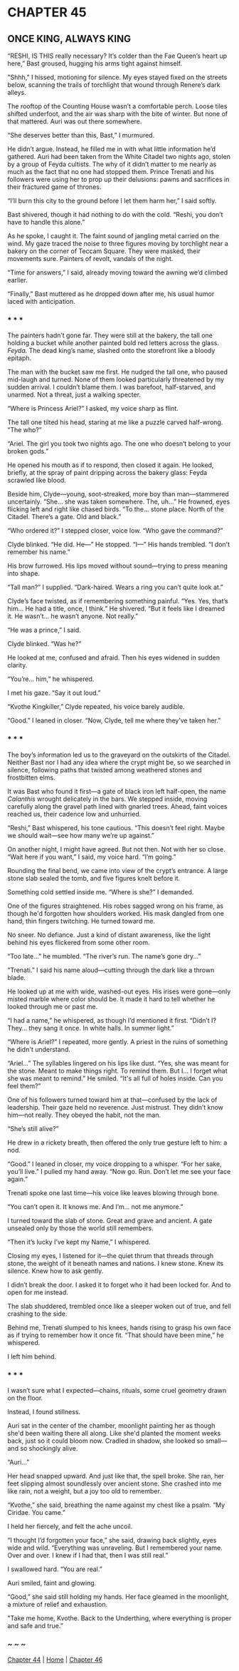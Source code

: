 # CHAPTER 45

## ONCE KING, ALWAYS KING  

“RESHI, IS THIS really necessary? It’s colder than the Fae Queen’s heart up here,” Bast groused, hugging his arms tight against himself.  

"Shhh," I hissed, motioning for silence. My eyes stayed fixed on the streets below, scanning the trails of torchlight that wound through Renere’s dark alleys.  

The rooftop of the Counting House wasn’t a comfortable perch. Loose tiles shifted underfoot, and the air was sharp with the bite of winter. But none of that mattered. Auri was out there somewhere.  

“She deserves better than this, Bast,” I murmured.  

He didn’t argue. Instead, he filled me in with what little information he’d gathered. Auri had been taken from the White Citadel two nights ago, stolen by a group of Feyda cultists. The why of it didn’t matter to me nearly as much as the fact that no one had stopped them. Prince Trenati and his followers were using her to prop up their delusions: pawns and sacrifices in their fractured game of thrones.  

“I’ll burn this city to the ground before I let them harm her,” I said softly.  

Bast shivered, though it had nothing to do with the cold. “Reshi, you don’t have to handle this alone.”  

As he spoke, I caught it. The faint sound of jangling metal carried on the wind. My gaze traced the noise to three figures moving by torchlight near a bakery on the corner of Teccam Square. They were masked, their movements sure. Painters of revolt, vandals of the night.  

“Time for answers,” I said, already moving toward the awning we’d climbed earlier.  

“Finally,” Bast muttered as he dropped down after me, his usual humor laced with anticipation.  

### * * *  

The painters hadn’t gone far. They were still at the bakery, the tall one holding a bucket while another painted bold red letters across the glass. *Feyda.* The dead king’s name, slashed onto the storefront like a bloody epitaph.  

The man with the bucket saw me first. He nudged the tall one, who paused mid-laugh and turned. None of them looked particularly threatened by my sudden arrival. I couldn’t blame them. I was barefoot, half-starved, and unarmed. Not a threat, just a walking specter.  

“Where is Princess Ariel?” I asked, my voice sharp as flint.

The tall one tilted his head, staring at me like a puzzle carved half-wrong. “The who?”

“Ariel. The girl you took two nights ago. The one who doesn’t belong to your broken gods.”

He opened his mouth as if to respond, then closed it again. He looked, briefly, at the spray of paint dripping across the bakery glass: Feyda scrawled like blood.

Beside him, Clyde—young, soot-streaked, more boy than man—stammered uncertainly. “She… she was taken somewhere. The, uh...” He frowned, eyes flicking left and right like chased birds. “To the… stone place. North of the Citadel. There’s a gate. Old and black.”

“Who ordered it?” I stepped closer, voice low. “Who gave the command?”

Clyde blinked. “He did. He—” He stopped. “I—” His hands trembled. “I don't remember his name.”

His brow furrowed. His lips moved without sound—trying to press meaning into shape.

“Tall man?” I supplied. “Dark-haired. Wears a ring you can’t quite look at.”

Clyde’s face twisted, as if remembering something painful. “Yes. Yes, that’s him… He had a title, once, I think.” He shivered. “But it feels like I dreamed it. He wasn’t… he wasn’t anyone. Not really.”

“He was a prince,” I said.

Clyde blinked. “Was he?”

He looked at me, confused and afraid. Then his eyes widened in sudden clarity.

“You’re… him,” he whispered.

I met his gaze. “Say it out loud.”  

“Kvothe Kingkiller,” Clyde repeated, his voice barely audible.  

“Good.” I leaned in closer. “Now, Clyde, tell me where they’ve taken her.”  

### * * *  

The boy’s information led us to the graveyard on the outskirts of the Citadel. Neither Bast nor I had any idea where the crypt might be, so we searched in silence, following paths that twisted among weathered stones and frostbitten elms.  

It was Bast who found it first—a gate of black iron left half-open, the name *Calanthis* wrought delicately in the bars. We stepped inside, moving carefully along the gravel path lined with gnarled trees. Ahead, faint voices reached us, their cadence low and unhurried.  

“Reshi,” Bast whispered, his tone cautious. “This doesn’t feel right. Maybe we should wait—see how many we’re up against.”  

On another night, I might have agreed. But not then. Not with her so close. “Wait here if you want,” I said, my voice hard. “I’m going.”  

Rounding the final bend, we came into view of the crypt’s entrance. A large stone slab sealed the tomb, and five figures knelt before it.  

Something cold settled inside me. “Where is she?” I demanded.

One of the figures straightened. His robes sagged wrong on his frame, as though he'd forgotten how shoulders worked. His mask dangled from one hand, thin fingers twitching. He turned toward me.

No sneer. No defiance. Just a kind of distant awareness, like the light behind his eyes flickered from some other room.

“Too late…” he mumbled. “The river’s run. The name’s gone dry...”

“Trenati.” I said his name aloud—cutting through the dark like a thrown blade.

He looked up at me with wide, washed-out eyes. His irises were gone—only misted marble where color should be. It made it hard to tell whether he looked through me or past me.

“I had a name,” he whispered, as though I’d mentioned it first. “Didn’t I? They… they sang it once. In white halls. In summer light.”

“Where is Ariel?” I repeated, more gently. A priest in the ruins of something he didn't understand.

“Ariel…” The syllables lingered on his lips like dust. “Yes, she was meant for the stone. Meant to make things right. To remind them. But I... I forget what she was meant to remind.” He smiled. “It's all full of holes inside. Can you feel them?”

One of his followers turned toward him at that—confused by the lack of leadership. Their gaze held no reverence. Just mistrust. They didn’t know him—not really. They obeyed the habit, not the man.

“She’s still alive?”

He drew in a rickety breath, then offered the only true gesture left to him: a nod. 

“Good.” I leaned in closer, my voice dropping to a whisper. “For her sake, you’ll live.” I pulled my hand away. “Now go. Run. Don’t let me see your face again.”  

Trenati spoke one last time—his voice like leaves blowing through bone.

“You can’t open it. It knows me. And I’m… not me anymore.”

I turned toward the slab of stone. Great and grave and ancient. A gate unsealed only by those the world still remembers.

“Then it’s lucky I’ve kept my Name,” I whispered.

Closing my eyes, I listened for it—the quiet thrum that threads through stone, the weight of it beneath names and nations. I knew stone. Knew its silence. Knew how to ask gently.

I didn’t break the door. I asked it to forget who it had been locked for. And to open for me instead.

The slab shuddered, trembled once like a sleeper woken out of true, and fell crashing to the side.

Behind me, Trenati slumped to his knees, hands rising to grasp his own face as if trying to remember how it once fit. “That should have been mine,” he whispered.

I left him behind. 

### * * *  

I wasn’t sure what I expected—chains, rituals, some cruel geometry drawn on the floor.

Instead, I found stillness.

Auri sat in the center of the chamber, moonlight painting her as though she'd been waiting there all along. Like she'd planted the moment weeks back, just so it could bloom now. Cradled in shadow, she looked so small—and so shockingly alive.

“Auri…”

Her head snapped upward. And just like that, the spell broke. She ran, her feet slipping almost soundlessly over ancient stone. She crashed into me like rain, not a weight, but a joy too old to remember.

“Kvothe,” she said, breathing the name against my chest like a psalm. “My Ciridae. You came.”

I held her fiercely, and felt the ache uncoil.

“I thought I’d forgotten your face,” she said, drawing back slightly, eyes wide and wild. “Everything was unraveling. But I remembered your name. Over and over. I knew if I had that, then I was still real.”

I swallowed hard. “You are real.”

Auri smiled, faint and glowing.

“Good,” she said still holding my hands. Her face gleamed in the moonlight, a mixture of relief and exhaustion.  

"Take me home, Kvothe. Back to the Underthing, where everything is proper and safe and true.”  

### ~ ~ ~

[Chapter 44](CHAPTER_44.md) | [Home](../) | [Chapter 46](CHAPTER_46.md)
